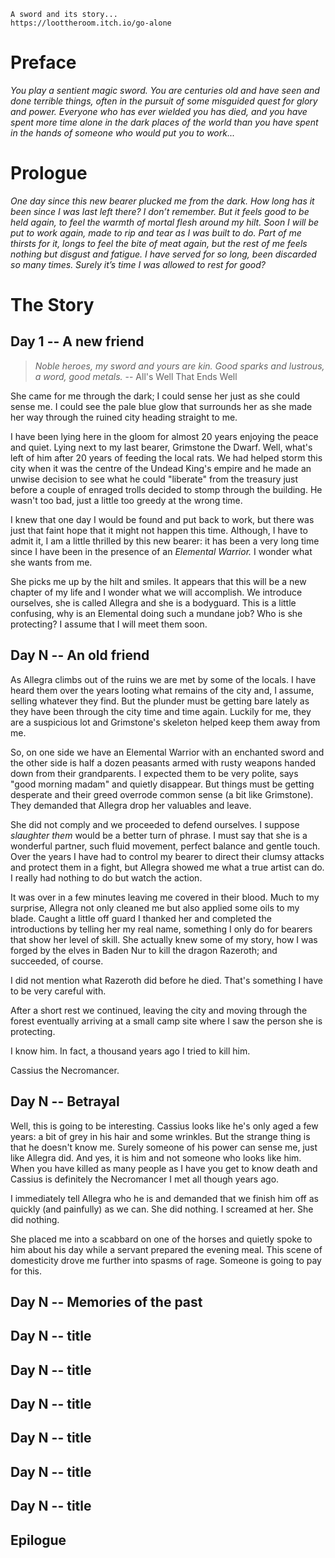 	A sword and its story...
	https://loottheroom.itch.io/go-alone

# Preface

_You play a sentient magic sword. You are centuries old and
have seen and done terrible things, often in the pursuit of some
misguided quest for glory and power. Everyone who has ever
wielded you has died, and you have spent more time alone in
the dark places of the world than you have spent in the hands of
someone who would put you to work..._

# Prologue

_One day since this new bearer plucked me from the dark. How long has it been
since I was last left there? I don’t remember. But it feels good to be held
again, to feel the warmth of mortal flesh around my hilt. Soon I will be put
to work again, made to rip and tear as I was built to do. Part of me thirsts
for it, longs to feel the bite of meat again, but the rest of me feels nothing
but disgust and fatigue. I have served for so long, been discarded so many
times. Surely it’s time I was allowed to rest for good?_


# The Story

## Day 1 -- A new friend

> _Noble heroes, my sword and yours are kin. Good sparks and lustrous, a word, 
> good metals._ -- All's Well That Ends Well

She came for me through the dark; I could sense her just as she could sense
me. I could see the pale blue glow that surrounds her as she made her way
through the ruined city heading straight to me. 

I have been lying here in the gloom for almost 20 years enjoying the peace and
quiet. Lying next to my last bearer, Grimstone the Dwarf.  Well, what's left
of him after 20 years of feeding the local rats. We had helped storm this city
when it was the centre of the Undead King's empire and he made an unwise
decision to see what he could "liberate" from the treasury just before a
couple of enraged trolls decided to stomp through the building. He wasn't too
bad, just a little too greedy at the wrong time.

I knew that one day I would be found and put back to work, but there was just
that faint hope that it might not happen this time. Although, I have to admit
it, I am a little thrilled by this new bearer: it has been a very long
time since I have been in the presence of an _Elemental Warrior._  I wonder
what she wants from me.

She picks me up by the hilt and smiles.  It appears that this will be a new
chapter of my life and I wonder what we will accomplish. We introduce
ourselves, she is called Allegra and she is a bodyguard. This is a little
confusing, why is an Elemental doing such a mundane job?  Who is she
protecting? I assume that I will meet them soon.


## Day N -- An old friend

As Allegra climbs out of the ruins we are met by some of the locals. I have
heard them over the years looting what remains of the city and, I assume,
selling whatever they find. But the plunder must be getting bare lately as
they have been through the city time and time again. Luckily for me, they are
a suspicious lot and Grimstone's skeleton helped keep them away from me.

So, on one side we have an Elemental Warrior with an enchanted sword and the
other side is half a dozen peasants armed with rusty weapons handed down from
their grandparents. I expected them to be very polite, says "good morning
madam" and quietly disappear. But things must be getting desperate and their
greed overrode common sense (a bit like Grimstone). They demanded that Allegra
drop her valuables and leave. 

She did not comply and we proceeded to defend ourselves. I suppose _slaughter
them_ would be a better turn of phrase. I must say that she is a wonderful
partner, such fluid movement, perfect balance and gentle touch. Over the years
I have had to control my bearer to direct their clumsy attacks and protect
them in a fight, but Allegra showed me what a true artist can do. I really had
nothing to do but watch the action. 

It was over in a few minutes leaving me covered in their blood. Much to my
surprise, Allegra not only cleaned me but also applied some oils to my blade.
Caught a little off guard I thanked her and completed the introductions by
telling her my real name, something I only do for bearers that show her level
of skill. She actually knew some of my story, how I was forged by the elves
in Baden Nur to kill the dragon Razeroth; and succeeded, of course.

I did not mention what Razeroth did before he died. That's something I have to
be very careful with.

After a short rest we continued, leaving the city and moving through the
forest eventually arriving at a small camp site where I saw the person she is
protecting.

I know him. In fact, a thousand years ago I tried to kill him.

Cassius the Necromancer. 


## Day N -- Betrayal 

Well, this is going to be interesting. Cassius looks like he's only aged a few
years: a bit of grey in his hair and some wrinkles. But the strange thing is
that he doesn't know me. Surely someone of his power can sense me, just like
Allegra did.  And yes, it is him and not someone who looks like him. When you
have killed as many people as I have you get to know death and Cassius is
definitely the Necromancer I met all though years ago. 

I immediately tell Allegra who he is and demanded that we finish him off as
quickly (and painfully) as we can. She did nothing. I screamed at her. She did
nothing. 

She placed me into a scabbard on one of the horses and quietly spoke to him
about his day while a servant prepared the evening meal. This scene of
domesticity drove me further into spasms of rage. Someone is going to pay for
this.


## Day N -- Memories of the past


## Day N -- title


## Day N -- title


## Day N -- title


## Day N -- title


## Day N -- title


## Day N -- title








## Epilogue


